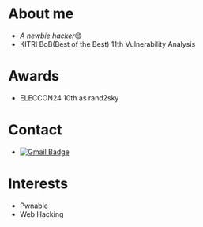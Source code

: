 # About me
- *A newbie hacker*😊
- KITRI BoB(Best of the Best) 11th Vulnerability Analysis

# Awards
- ELECCON24 10th as rand2sky

# Contact
- [![Gmail Badge](https://img.shields.io/badge/Gmail-d14836?style=flat-square&logo=Gmail&logoColor=white&link=mailto:cgs09046@gmail.com)](mailto:cgs09046@gmail.com)

# Interests
- Pwnable
- Web Hacking



<!--
**skybridge1008/skybridge1008** is a ✨ _special_ ✨ repository because its `README.md` (this file) appears on your GitHub profile.

Here are some ideas to get you started:

- 🔭 I’m currently working on ...
- 🌱 I’m currently learning ...
- 👯 I’m looking to collaborate on ...
- 🤔 I’m looking for help with ...
- 💬 Ask me about ...
- 📫 How to reach me: ...
- 😄 Pronouns: ...
- ⚡ Fun fact: ...
-->
